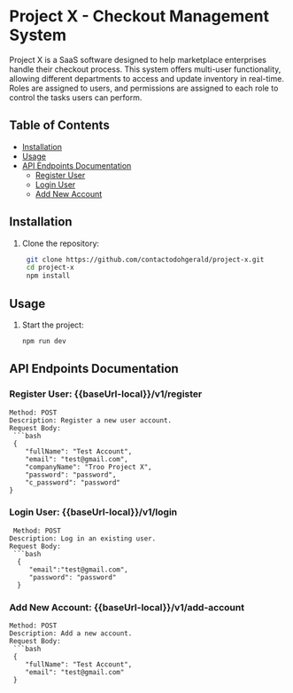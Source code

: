 # Project X - Checkout Management System
Project X is a SaaS software designed to help marketplace enterprises handle their checkout process. This system offers multi-user functionality, allowing different departments to access and update inventory in real-time. Roles are assigned to users, and permissions are assigned to each role to control the tasks users can perform.
## Table of Contents
- [Installation](#installation)
- [Usage](#usage)
- [API Endpoints Documentation](#api-documentation)
  - [Register User](#register-user)
  - [Login User](#login-user)
  - [Add New Account](#add-new-account)

## Installation

1. Clone the repository:
   ```bash
    git clone https://github.com/contactodohgerald/project-x.git
    cd project-x
    npm install
   
## Usage  

1. Start the project:
   ```bash
   npm run dev

## API Endpoints Documentation  

### Register User: {{baseUrl-local}}/v1/register
    Method: POST
    Description: Register a new user account.
    Request Body:
     ```bash
     {
        "fullName": "Test Account",
        "email": "test@gmail.com",
        "companyName": "Troo Project X",
        "password": "password",
        "c_password": "password"
    }
### Login User: {{baseUrl-local}}/v1/login
     Method: POST
    Description: Log in an existing user.
    Request Body:
     ```bash
      {
         "email":"test@gmail.com",
         "password": "password"
      }
### Add New Account: {{baseUrl-local}}/v1/add-account
    Method: POST
    Description: Add a new account.
    Request Body:
     ```bash
     {
        "fullName": "Test Account",
        "email": "test@gmail.com"
     }
